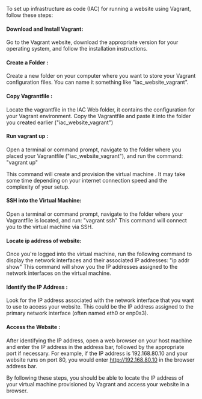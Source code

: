 To set up infrastructure as code (IAC) for running a website using Vagrant, follow these steps:

#### Download and Install Vagrant:
Go to the Vagrant website, download the appropriate version for your operating system, and follow the installation instructions.

#### Create a Folder :
Create a new folder on your computer where you want to store your Vagrant configuration files. You can name it something like "iac_website_vagrant".

#### Copy Vagrantfile :
 Locate the vagrantfile in the IAC Web folder, it contains the configuration for your Vagrant environment. Copy the Vagrantfile and paste it into the folder you created earlier ("iac_website_vagrant")

#### Run vagrant up :
Open a terminal or command prompt, navigate to the folder where you placed your Vagrantfile ("iac_website_vagrant"), and run the command: "vagrant up"

This command will create and provision the virtual machine . It may take some time depending on your internet connection speed and the complexity of your setup.

#### SSH into the Virtual Machine:
Open a terminal or command prompt, navigate to the folder where your Vagrantfile is located, 
and run: "vagrant ssh"
This command will connect you to the virtual machine via SSH.

#### Locate ip address of website:
Once you're logged into the virtual machine, run the following command to display the network interfaces and their associated IP addresses: "ip addr show"
This command will show you the IP addresses assigned to the network interfaces on the virtual machine.

#### Identify the IP Address :
Look for the IP address associated with the network interface that you want to use to access your website. This could be the IP address assigned to the primary network interface (often named eth0 or enp0s3).

#### Access the Website :
After identifying the IP address, open a web browser on your host machine and enter the IP address in the address bar, followed by the appropriate port if necessary. For example, if the IP address is 192.168.80.10 and your website runs on port 80, you would enter http://192.168.80.10 in the browser address bar.

By following these steps, you should be able to locate the IP address of your virtual machine provisioned by Vagrant and access your website in a browser.